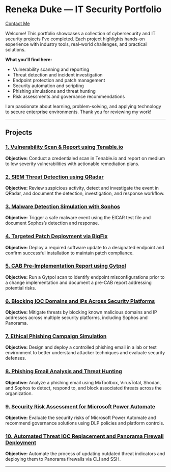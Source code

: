 # Reneka Duke — IT Security Portfolio
[Contact Me](contact.md)

Welcome! This portfolio showcases a collection of cybersecurity and IT security projects I've completed. Each project highlights hands-on experience with industry tools, real-world challenges, and practical solutions.

**What you’ll find here:**
- Vulnerability scanning and reporting  
- Threat detection and incident investigation  
- Endpoint protection and patch management  
- Security automation and scripting  
- Phishing simulations and threat hunting  
- Risk assessments and governance recommendations  

I am passionate about learning, problem-solving, and applying technology to secure enterprise environments. Thank you for reviewing my work!

---

## Projects

### [1. Vulnerability Scan & Report using Tenable.io](projects/project1-tenable.md)  
**Objective:** Conduct a credentialed scan in Tenable.io and report on medium to low severity vulnerabilities with actionable remediation plans.

### [2. SIEM Threat Detection using QRadar](projects/project2-qradar.md)  
**Objective:** Review suspicious activity, detect and investigate the event in QRadar, and document the detection, investigation, and response workflow.

### [3. Malware Detection Simulation with Sophos](projects/project3-sophos.md)  
**Objective:** Trigger a safe malware event using the EICAR test file and document Sophos’s detection and response.

### [4. Targeted Patch Deployment via BigFix](projects/project4-bigfix.md)  
**Objective:** Deploy a required software update to a designated endpoint and confirm successful installation to maintain patch compliance.

### [5. CAB Pre-Implementation Report using Gytpol](projects/project5-gytpol.md)  
**Objective:** Run a Gytpol scan to identify endpoint misconfigurations prior to a change implementation and document a pre-CAB report addressing potential risks.

### [6. Blocking IOC Domains and IPs Across Security Platforms](projects/project6-ioc-blocking.md)  
**Objective:** Mitigate threats by blocking known malicious domains and IP addresses across multiple security platforms, including Sophos and Panorama.

### [7. Ethical Phishing Campaign Simulation](projects/project7-ethical-phishing.md)  
**Objective:** Design and deploy a controlled phishing email in a lab or test environment to better understand attacker techniques and evaluate security defenses.

### [8. Phishing Email Analysis and Threat Hunting](projects/project8-phishing-analysis.md)  
**Objective:** Analyze a phishing email using MxToolbox, VirusTotal, Shodan, and Sophos to detect, respond to, and block associated threats across the organization.

### [9. Security Risk Assessment for Microsoft Power Automate](projects/project9-power-automate.md)  
**Objective:** Evaluate the security risks of Microsoft Power Automate and recommend governance solutions using DLP policies and platform controls.

### [10. Automated Threat IOC Replacement and Panorama Firewall Deployment](projects/project10-ioc-automation.md)  
**Objective:** Automate the process of updating outdated threat indicators and deploying them to Panorama firewalls via CLI and SSH.


---

